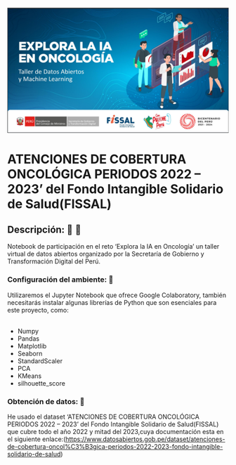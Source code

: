![](https://github.com/jumacaq/atencion_oncologica_peru_2022_2023/blob/main/README.png)
# ATENCIONES DE COBERTURA ONCOLÓGICA PERIODOS 2022 – 2023’ del Fondo Intangible Solidario de Salud(FISSAL)
## Descripción: :mag_right: :eyes:
Notebook de participación en el reto ‘Explora la IA en Oncología’ un taller virtual de datos abiertos organizado por la Secretaría de Gobierno y Transformación Digital del Perú.



### Configuración del ambiente: :low_brightness:
Utilizaremos el Jupyter Notebook que ofrece Google Colaboratory, también necesitarás instalar algunas librerías de Python que son esenciales para este proyecto, como: <br>
<br>
- Numpy 
- Pandas 
- Matplotlib
- Seaborn
- StandardScaler
- PCA
- KMeans
- silhouette_score

### Obtención de datos: :open_file_folder:
He usado el dataset ‘ATENCIONES DE COBERTURA ONCOLÓGICA PERIODOS 2022 – 2023’ del Fondo Intangible Solidario de Salud(FISSAL) que cubre todo el año 2022 y mitad del 2023,cuya documentación esta en el siguiente enlace:(https://www.datosabiertos.gob.pe/dataset/atenciones-de-cobertura-oncol%C3%B3gica-periodos-2022-2023-fondo-intangible-solidario-de-salud) <br> 
